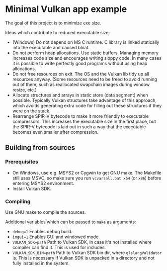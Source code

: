 # Minimal Vulkan app example

The goal of this project is to minimize exe size.

Ideas which contribute to reduced executable size:

* (Windows) Do not depend on MS C runtime.  C library is linked statically into the
  executable and caused bloat.
* Do not perform heap allocations.  Use static buffers.  Managing memory increases
  code size and encourages writing sloppy code.  In many cases it is possible to
  write perfectly good programs without using heap allocations.
* Do not free resources on exit.  The OS and the Vulkan lib tidy up all resources
  anyway.  (Some resources need to be freed to avoid running out of them, such
  as reallocated swapchain images during window resize, etc.)
* Allocate structures and arrays in static store (data segment) when possible.
  Typically Vulkan structures take advantage of this approach, which avoids
  generating extra code for filling out these structures if they were on the stack.
* Rearrange SPIR-V bytecode to make it more friendly to executable compressors.
  This increases the executable size in the first place, but the SPIR-V bytecode
  is laid out in such a way that the executable becomes even smaller after compression.

## Building from sources

### Prerequisites

* On Windows, use e.g. MSYS2 or Cygwin to get GNU make.  The Makefile still uses MSVC,
  so make sure you run `vcvarsall.bat x64` (or `x86`) before entering MSYS2 environment.
* Install Vulkan SDK.

### Compiling

Use GNU make to compile the sources.

Additional variables which can be passed to `make` as arguments:

* `debug=1` Enables debug build.
* `imgui=1` Enables GUI and windowed mode.
* `VULKAN_SDK=path` Path to Vulkan SDK, in case it's not installed where compiler can find it.
  This is used for includes.
* `VULKAN_SDK_BIN=path` Path to Vulkan SDK bin dir, where `glslangValidator` is.  This is
  necessary if Vulkan SDK is unpacked in a directory and not fully installed in the system.

